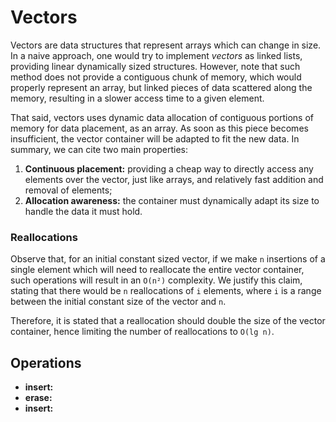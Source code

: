 # Vectors
Vectors are data structures that represent arrays which can change in size. In a naive approach, one would try to implement *vectors* as linked lists, providing linear dynamically sized structures. However, note that such method does not provide a contiguous chunk of memory, which would properly represent an array, but linked pieces of data scattered along the memory, resulting in a slower access time to a given element.

That said, vectors uses dynamic data allocation of contiguous portions of memory for data placement, as an array. As soon as this piece becomes insufficient, the vector container will be adapted to fit the new data. In summary, we can cite two main properties:

1. **Continuous placement:** providing a cheap way to directly access any elements over the vector, just like arrays, and relatively fast addition and removal of elements;
2. **Allocation awareness:** the container must dynamically adapt its size to handle the data it must hold.

### Reallocations

Observe that, for an initial constant sized vector, if we make `n` insertions of a single element which will need to reallocate the entire vector container, such operations will result in an `O(n²)` complexity. We justify this claim, stating that there would be `n` reallocations of `i` elements, where `i` is a range between the initial constant size of the vector and `n`.

Therefore, it is stated that a reallocation should double the size of the vector container, hence limiting the number of reallocations to `O(lg n)`.

## Operations

- **insert:**
- **erase:**
- **insert:**

